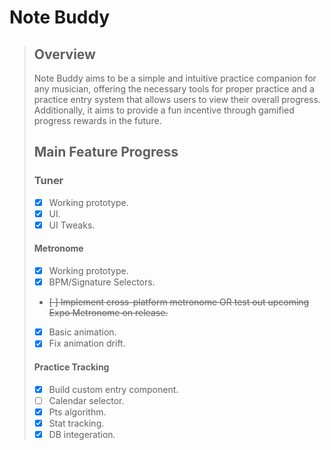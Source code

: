# Note Buddy

> ## Overview
>
> Note Buddy aims to be a simple and intuitive practice companion for any musician, offering the necessary tools for proper practice and a practice entry system that allows users to view their overall progress. Additionally, it aims to provide a fun incentive through gamified progress rewards in the future.
>
> ## Main Feature Progress
>
> ### Tuner
>
> - [x] Working prototype.
> - [x] UI.
> - [x] UI Tweaks.
>
> #### Metronome
>
> - [x] Working prototype.
> - [x] BPM/Signature Selectors.
> - ~~[ ] Implement cross-platform metronome OR test out upcoming Expo Metronome on release.~~
> - [x] Basic animation.
> - [x] Fix animation drift.
>
> #### Practice Tracking
>
> - [x] Build custom entry component.
> - [ ] Calendar selector.
> - [x] Pts algorithm.
> - [x] Stat tracking.
> - [x] DB integeration.
